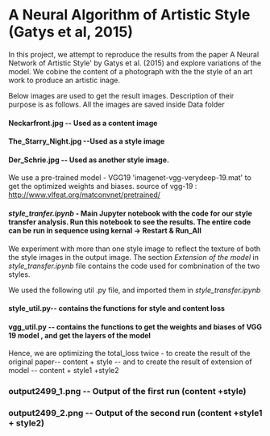 
# A Neural Algorithm of Artistic Style (Gatys et al, 2015)


In this project, we attempt to reproduce the results from the paper A Neural Network of Artistic Style' by Gatys et al. (2015) and explore variations of the model. We cobine the content of a photograph with the the style of an art work to produce an artistic inage.

Below images are used to get the result images. Description of their purpose is as follows. All the images are saved inside Data folder  

#### Neckarfront.jpg -- Used as a content image 
#### The_Starry_Night.jpg --Used as a style image 
#### Der_Schrie.jpg --  Used as another style image.

We use a pre-trained model - VGG19 'imagenet-vgg-verydeep-19.mat' to get the optimized weights and biases.
source of vgg-19 : http://www.vlfeat.org/matconvnet/pretrained/  

#### *style_tranfer.ipynb* - Main Jupyter notebook with the code for our style transfer analysis. Run this notebook to see the results. The entire code can be run in sequence using kernal -> Restart & Run_All

We experiment with more than one style image to reflect the texture of both the style images in the output image. The section *Extension of the model* in *style_transfer.ipynb* file contains the code used for combnination of the two styles.

We used the following util .py file, and imported them in *style_transfer.ipynb*
#### style_util.py-- contains  the functions for style and content loss
#### vgg_util.py --  contains the functions to get the weights and biases of VGG 19 model , and get the layers of the model

Hence, we are optimizing the total_loss twice - to create the result of the original paper-- content + style -- and to create the result of extension of model -- content + style1 +style2

### output2499_1.png -- Output of the first run (content +style)
### output2499_2.png -- Output of the second run (content +style1 + style2)

